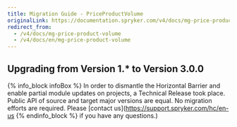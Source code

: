 ```yaml
---
title: Migration Guide - PriceProductVolume
originalLink: https://documentation.spryker.com/v4/docs/mg-price-product-volume
redirect_from:
  - /v4/docs/mg-price-product-volume
  - /v4/docs/en/mg-price-product-volume
---
```


## Upgrading from Version 1.* to Version 3.0.0

{% info_block infoBox %}
In order to dismantle the Horizontal Barrier and enable partial module updates on projects, a Technical Release took place. Public API of source and target major versions are equal. No migration efforts are required. Please [contact us](https://support.spryker.com/hc/en-us
{% endinfo_block %} if you have any questions.)
